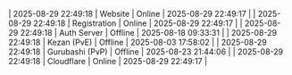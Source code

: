 | 2025-08-29 22:49:18 | Website | Online | 2025-08-29 22:49:17 |
| 2025-08-29 22:49:18 | Registration | Online | 2025-08-29 22:49:17 |
| 2025-08-29 22:49:18 | Auth Server | Offline | 2025-08-18 09:33:31 |
| 2025-08-29 22:49:18 | Kezan (PvE) | Offline | 2025-08-03 17:58:02 |
| 2025-08-29 22:49:18 | Gurubashi (PvP) | Offline | 2025-08-23 21:44:06 |
| 2025-08-29 22:49:18 | Cloudflare | Online | 2025-08-29 22:49:17 |
